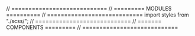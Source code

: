 // ============================
// ========= MODULES ==========
// ============================
import styles from "./scss/";
// ============================
// ======= COMPONENTS =========
// ============================
